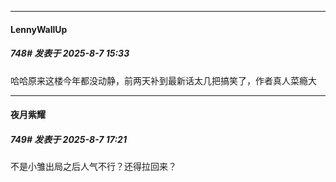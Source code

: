 ﻿
*****

####  LennyWallUp  
##### 748#       发表于 2025-8-7 15:33

哈哈原来这楼今年都没动静，前两天补到最新话太几把搞笑了，作者真人菜瘾大


*****

####  夜月紫耀  
##### 749#       发表于 2025-8-7 17:21

不是小雏出局之后人气不行？还得拉回来？

